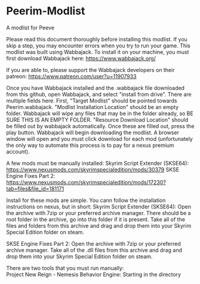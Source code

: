 # Peerim-Modlist
A modlist for Peeve

Please read this document thoroughly before installing this modlist. If you skip a step, you may encounter errors when you try to run your game. 
This modlist was built using Wabbajack. To install it on your machine, you must first download Wabbajack here: 
https://www.wabbajack.org/

If you are able to, please support the Wabbajack developers on their patreon: 
https://www.patreon.com/user?u=11907933

Once you have Wabbajack installed and the .wabbajack file downloaded from this github, open Wabbajack, and select "install from drive". There are multiple fields here. First, "Target Modlist" should be pointed towards Peerim.wabbajack. "Modlist Installation Location" should be an empty folder. Wabbajack will wipe any files that may be in the folder already, so BE SURE THIS IS AN EMPTY FOLDER. "Resource Download Location" should be filled out by wabbajack automatically. Once these are filled out, press the play button. Wabbajack will begin downloading the modlist. A browser window will open and you must click download for each mod (unfortunately the only way to automate this process is to pay for a nexus premium account). 

A few mods must be manually installed:
Skyrim Script Extender (SKSE64): https://www.nexusmods.com/skyrimspecialedition/mods/30379
SKSE Engine Fixes Part 2: https://www.nexusmods.com/skyrimspecialedition/mods/17230?tab=files&file_id=181171

Install for these mods are simple. You cann follow the installation instructions on nexus, but in short:
Skyrim Script Extender (SKSE64): Open the archive with 7zip or your preferred archive manager. There should be a root folder in the archive, go into this folder if it is present. Take all of the files and folders from this archive and drag and drop them into your Skyrim Special Edition folder on steam. 

SKSE Engine Fixes Part 2: Open the archive with 7zip or your preferred archive manager. Take all of the .dll files from this archive and drag and drop them into your Skyrim Special Edition folder on steam. 


There are two tools that you must run manually:  
Project New Reign - Nemesis Behavior Engine: Starting in the directory 

